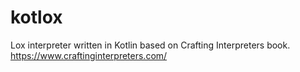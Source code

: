 # kotlox

Lox interpreter written in Kotlin based on Crafting Interpreters book. https://www.craftinginterpreters.com/